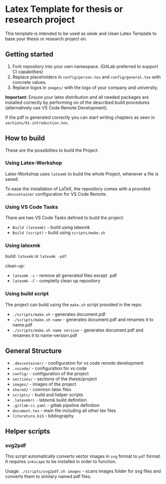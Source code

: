 # Latex Template for thesis or research project

This template is intended to be used as sleek and clean Latex Template to base your thesis or research project on.

## Getting started

1. Fork repository into your own namespace. (GitLab preferred to support CI capabilities)
2. Replace placeholders in `config/person.tex` and `config/general.tex` with concrete values.
3. Replace logos in `images/` with the logo of your company and university.

**Important**: Ensure your latex distribution and all needed packages are installed correctly by performing on of the described build procedures (alternatively use VS Code Remote Development).

If the pdf is generated correctly you can start writing chapters as seen in `sections/01-introduction.tex`.

## How to build

These are the possibilites to build the Project.

### Using Latex-Workshop

Latex-Workshop uses `latexmk` to build the whole Project, whenever a file is saved.

To ease the installation of LaTeX, the repository comes with a provided `.devcontainer` configuration for VS Code Remote.

### Using VS Code Tasks

There are two VS Code Tasks defined to build the project:

* `Build (latexmk)` - build using latexmk
* `Build (script)` - build using `scripts/make.sh`

### Using latexmk

build: `latexmk` or `latexmk -pdf`

clean-up:

* `latexmk -c` - remove all generated files except .pdf
* `latexmk -C` - completly clean up repository

### Using build script

The project can build using the `make.sh` script provided in the repo:

* `./scripts/make.sh` - generates document.pdf
* `./scripts/make.sh name` - generates document.pdf and renames it to name.pdf
* `./scripts/make.sh name version` - generates document.pdf and renames it to name-version.pdf

## General Structure

* `.devcontainer/` - configuration for vs code remote development
* `.vscode/` - configuration for vs code
* `config/` - configuration of the project
* `sections/` - sections of the thesis/project
* `images/` - images of the project
* `shared/` - common latex files
* `scripts/` - build and helper scripts
* `.latexmkrc` - latexmk build definition
* `.gitlab-ci.yaml` - gitlab pipeline definition
* `document.tex` - main file including all other tex files
* `literature.bib` - bibliography

## Helper scripts

### svg2pdf

This script automatically converts vector images in `svg` format to `pdf` format.
It requires `inkscape` to be installed in order to function.

Usage: `./scripts/svg2pdf.sh images` - scans images folder for svg files and converts them to similary named pdf files.

